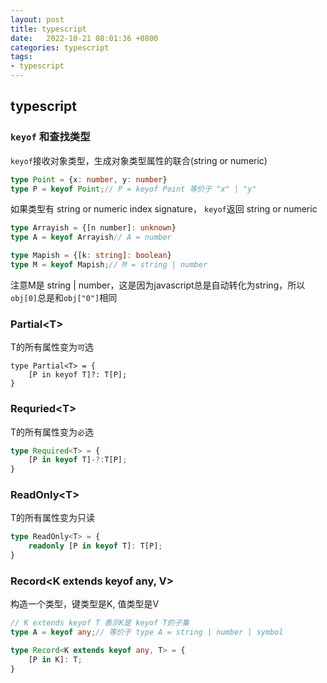 ```yaml
---
layout: post
title: typescript
date:   2022-10-21 08:01:36 +0800
categories: typescript
tags:
- typescript
---
```


## typescript

### `keyof` 和查找类型
`keyof`接收对象类型，生成对象类型属性的联合(string or numeric)

```typescript
type Point = {x: number, y: number}
type P = keyof Point;// P = keyof Point 等价于 "x" | "y" 
```

如果类型有 string or numeric index signature， `keyof`返回 string or numeric

``` typescript
type Arrayish = {[n number]: unknown}
type A = keyof Arrayish// A = number

type Mapish = {[k: string]: boolean}
type M = keyof Mapish;// M = string | number
```

注意M是 string \| number，这是因为javascript总是自动转化为string，所以`obj[0]`总是和`obj["0"]`相同

### Partial\<T>

T的所有属性变为`可`选

```tyepscript
type Partial<T> = {
    [P in keyof T]?: T[P];
}
```

### Requried\<T>

T的所有属性变为`必`选

```typescript
type Required<T> = {
    [P in keyof T]-?:T[P];
}
```

### ReadOnly\<T>

T的所有属性变为只读

```typescript
type ReadOnly<T> = {
    readonly [P in keyof T]: T[P];
}
```

### Record\<K extends keyof any, V>

构造一个类型，键类型是K, 值类型是V
```typescript
// K extends keyof T 表示K是 keyof T的子集
type A = keyof any;// 等价于 type A = string | number | symbol

type Record<K extends keyof any, T> = {
    [P in K]: T;
}
```